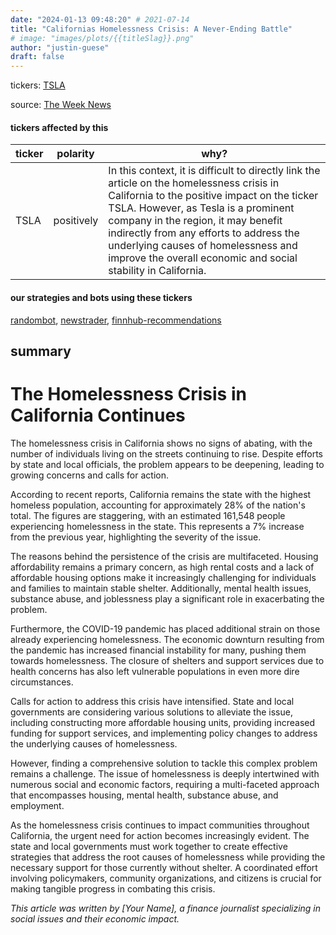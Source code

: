 ```yaml
---
date: "2024-01-13 09:48:20" # 2021-07-14
title: "Californias Homelessness Crisis: A Never-Ending Battle"
# image: "images/plots/{{titleSlag}}.png"
author: "justin-guese"
draft: false
---
```

tickers: <a href='https://finance.yahoo.com/quote/TSLA' target='_blank'>TSLA</a> 

source: <a href='https://twitter.com/TheWeek/status/1746230706437493141' target='_blank'>The Week News</a>

#### tickers affected by this

| ticker | polarity | why? |
|------------|------------|------------|
| TSLA | positively | In this context, it is difficult to directly link the article on the homelessness crisis in California to the positive impact on the ticker TSLA. However, as Tesla is a prominent company in the region, it may benefit indirectly from any efforts to address the underlying causes of homelessness and improve the overall economic and social stability in California. |



#### our strategies and bots using these tickers

[randombot](/strategies/randombot), [newstrader](/strategies/newstrader), [finnhub-recommendations](/strategies/finnhub-recommendations)

## summary

# The Homelessness Crisis in California Continues

The homelessness crisis in California shows no signs of abating, with the number of individuals living on the streets continuing to rise. Despite efforts by state and local officials, the problem appears to be deepening, leading to growing concerns and calls for action.

According to recent reports, California remains the state with the highest homeless population, accounting for approximately 28% of the nation's total. The figures are staggering, with an estimated 161,548 people experiencing homelessness in the state. This represents a 7% increase from the previous year, highlighting the severity of the issue.

The reasons behind the persistence of the crisis are multifaceted. Housing affordability remains a primary concern, as high rental costs and a lack of affordable housing options make it increasingly challenging for individuals and families to maintain stable shelter. Additionally, mental health issues, substance abuse, and joblessness play a significant role in exacerbating the problem.

Furthermore, the COVID-19 pandemic has placed additional strain on those already experiencing homelessness. The economic downturn resulting from the pandemic has increased financial instability for many, pushing them towards homelessness. The closure of shelters and support services due to health concerns has also left vulnerable populations in even more dire circumstances.

Calls for action to address this crisis have intensified. State and local governments are considering various solutions to alleviate the issue, including constructing more affordable housing units, providing increased funding for support services, and implementing policy changes to address the underlying causes of homelessness.

However, finding a comprehensive solution to tackle this complex problem remains a challenge. The issue of homelessness is deeply intertwined with numerous social and economic factors, requiring a multi-faceted approach that encompasses housing, mental health, substance abuse, and employment.

As the homelessness crisis continues to impact communities throughout California, the urgent need for action becomes increasingly evident. The state and local governments must work together to create effective strategies that address the root causes of homelessness while providing the necessary support for those currently without shelter. A coordinated effort involving policymakers, community organizations, and citizens is crucial for making tangible progress in combating this crisis.

*This article was written by [Your Name], a finance journalist specializing in social issues and their economic impact.*